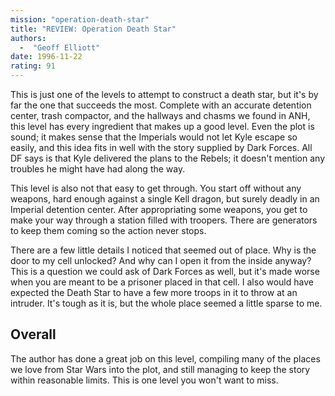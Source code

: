 ```yaml
---
mission: "operation-death-star"
title: "REVIEW: Operation Death Star"
authors: 
  -  "Geoff Elliott"
date: 1996-11-22
rating: 91
---
```


This is just one of the levels to attempt to construct a death star, but it's by far the one that succeeds the most. Complete with an accurate detention center, trash compactor, and the hallways and chasms we found in ANH, this level has every ingredient that makes up a good level. Even the plot is sound; it makes sense that the Imperials would not let Kyle escape so easily, and this idea fits in well with the story supplied by Dark Forces. All DF says is that Kyle delivered the plans to the Rebels; it doesn't mention any troubles he might have had along the way.

This level is also not that easy to get through. You start off without any weapons, hard enough against a single Kell dragon, but surely deadly in an Imperial detention center. After appropriating some weapons, you get to make your way through a station filled with troopers. There are generators to keep them coming so the action never stops.

There are a few little details I noticed that seemed out of place. Why is the door to my cell unlocked? And why can I open it from the inside anyway? This is a question we could ask of Dark Forces as well, but it's made worse when you are meant to be a prisoner placed in that cell. I also would have expected the Death Star to have a few more troops in it to throw at an intruder. It's tough as it is, but the whole place seemed a little sparse to me.

## Overall

The author has done a great job on this level, compiling many of the places we love from Star Wars into the plot, and still managing to keep the story within reasonable limits. This is one level you won't want to miss.